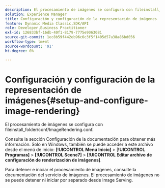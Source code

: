 ```yaml
---
description: El procesamiento de imágenes se configura con fileinstall_folder/conf/ImageRendering.conf.
solution: Experience Manager
title: Configuración y configuración de la representación de imágenes
feature: Dynamic Media Classic,SDK/API
role: Developer,Business Practitioner
exl-id: 126833bf-16db-40f1-8179-7775e9063081
source-git-commit: 1ec8b59f442eb96c6c3f5f1405d57a38a86bd056
workflow-type: tm+mt
source-wordcount: '91'
ht-degree: 0%

---
```


# Configuración y configuración de la representación de imágenes{#setup-and-configure-image-rendering}

El procesamiento de imágenes se configura con fileinstall_folder/conf/ImageRendering.conf.

Consulte la sección Configuración de la documentación para obtener más información. Solo en Windows, también se puede acceder a este archivo desde el menú de inicio: **[!UICONTROL Menú Inicio]** > **[!UICONTROL Programas]** > **[!UICONTROL Scene7]** > **[!UICONTROL Editar archivo de configuración de renderización de imágenes]**.

Para detener e iniciar el procesamiento de imágenes, consulte la documentación del servicio de imágenes. El procesamiento de imágenes no se puede detener ni iniciar por separado desde Image Serving.
